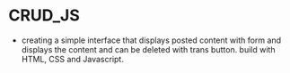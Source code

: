 # CRUD_JS
* creating a simple interface that displays posted content with form and displays the content and can be deleted with trans button. build with HTML, CSS and Javascript.
